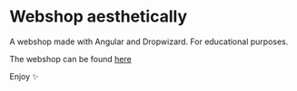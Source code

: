 # Webshop aesthetically

A webshop made with Angular and Dropwizard. For educational purposes.

The webshop can be found [here](https://loes-app.eu)

Enjoy :sparkles:
